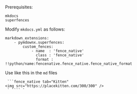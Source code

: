Prerequisites:

```
mkdocs
superfences
```

Modify ```mkdocs.yml``` as follows:

```
markdown_extensions:
    - pymdownx.superfences:
        custom_fences:
            - name  : 'fence_native'
              class : 'fence_native'
              format : !!python/name:fencenative.fence_native.fence_native_format
```

Use like this in the ```md``` files

```
 ```fence_native tab="Kitten"
<img src="https://placekitten.com/300/300" />
 ` ```` `
```
